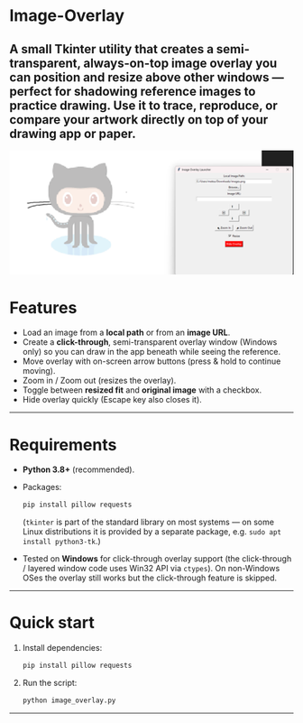 # Image-Overlay

A small Tkinter utility that creates a semi-transparent, always-on-top image overlay you can position and resize above other windows — perfect for **shadowing reference images to practice drawing**. Use it to trace, reproduce, or compare your artwork directly on top of your drawing app or paper.
---

![Screenshot](./Screenshot.png)

# Features

* Load an image from a **local path** or from an **image URL**. 
* Create a **click-through**, semi-transparent overlay window (Windows only) so you can draw in the app beneath while seeing the reference. 
* Move overlay with on-screen arrow buttons (press & hold to continue moving). 
* Zoom in / Zoom out (resizes the overlay). 
* Toggle between **resized fit** and **original image** with a checkbox. 
* Hide overlay quickly (Escape key also closes it). 

---

# Requirements

* **Python 3.8+** (recommended).

* Packages:

  ```bash
  pip install pillow requests
  ```

  (`tkinter` is part of the standard library on most systems — on some Linux distributions it is provided by a separate package, e.g. `sudo apt install python3-tk`.)

* Tested on **Windows** for click-through overlay support (the click-through / layered window code uses Win32 API via `ctypes`). On non-Windows OSes the overlay still works but the click-through feature is skipped. 

---

# Quick start

1. Install dependencies:

   ```bash
   pip install pillow requests
   ```
2. Run the script:

   ```bash
   python image_overlay.py
   ```
---
